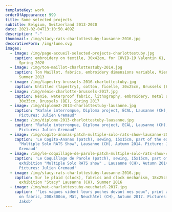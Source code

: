 ```yaml
---
templateKey: work
orderOfAppearance: 999
title: Some selected projects
subtitle: Belgium, Switzerland 2013-2020
date: 2021-02-04T13:10:50.409Z
description: "-"
thumbnail: /img/stacy-rats-charlottestuby-lausanne-2016.jpg
decorativeForm: /img/lune.svg
images:
  - image: /img/page-accueil-selected-projects-charlottestuby.jpg
    caption: embroidery on textile, 30x42cm, for COVID-19 Valentin 61, Brussels,
      Spring 2020
  - image: /img/ton-maillot-charlottestuby-2014.jpg
    caption: Ton Maillot, fabrics, embroidery dimensions variable, Vienna (AT),
      Summer 2013
  - image: /img/tapestry-brussels-2016-charlottestuby.jpg
    caption: Untitled (tapestry), cotton, ficelle, 30x25cm, Brussels (BE), Autumn 2016
  - image: /img/nénie-charlotte-brussels-2017.jpg
    caption: Nénie, waterproof fabric, lithography, embroidery, metal stick,
      30x35cm, Brussels (BE), Spring 2017
  - image: /img/diplome2-2013-charlottestuby-lausanne.jpg
    caption: "Rafale interrompue, Diploma project, ECAL, Lausanne (CH), Spring 2013.
      Pictures: Julien Gremaud"
  - image: /img/diplome-2013-charlottestuby-lausanne.jpg
    caption: "Rafale interrompue, Diploma project, ECAL, Lausanne (CH), Spring 2013.
      Pictures: Julien Gremaud"
  - image: /img/cogito-ananas-patch-multiple-solo-rats-show-lausanne-2014-charlottestuby.jpg
    caption: 'Le Cogito-Ananas (patch), sewing, 15x15cm, part of the exhibtion
      "Multiple Solo RATS Show", Lausanne (CH), Autumn 2014. Picture: Julien
      Gremaud'
  - image: /img/le-coquillage-de-parole-patch-multiple-solo-rats-show-charlottestuby.jpg
    caption: 'Le Coquillage de Parole (patch), sewing, 15x15cm, part of the
      exhibition "Multiple Solo RATS show" , Lausanne (CH), Autumn 2014.
      Pictures: Julien Gremaud'
  - image: /img/stacy-rats-charlottestuby-lausanne-2016.jpg
    caption: Sur le plaid (clock), fabrics and clock mechanism, 18x25cm, part of the
      exhibition "Stacy" Lausanne (CH), Summer 2016
  - image: /img/mat-charlottestuby-neuchatel-2017.jpg
    caption: '"Les vagues vident leurs poches devant mes yeux", print and embroidery
      on fabric, 200x300cm, Mât, Neuchâtel (CH), Autumn 2017. Pictures: Martin
      Jakob'
---
```

